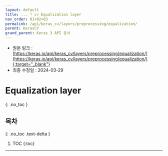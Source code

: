 ```yaml
---
layout: default
title: ... └ c> Equalization layer
nav_order: 01+02+03
permalink: /api/keras_cv/layers/preprocessing/equalization/
parent: KerasCV
grand_parent: Keras 3 API 문서
---
```


* 원본 링크 : [https://keras.io/api/keras_cv/layers/preprocessing/equalization/](https://keras.io/api/keras_cv/layers/preprocessing/equalization/){:target="_blank"}
* 최종 수정일 : 2024-03-29

# Equalization layer
{: .no_toc }

## 목차
{: .no_toc .text-delta }

1. TOC
{:toc}

---

